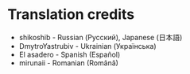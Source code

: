 # Translation credits

* shikoshib - Russian (Русский), Japanese (日本語)
* DmytroYastrubiv - Ukrainian (Українська)
* El asadero - Spanish (Español)
* mirunaii - Romanian (Română)